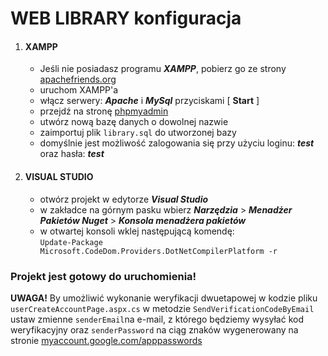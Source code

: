 
# WEB LIBRARY konfiguracja

1. #### XAMPP
    - Jeśli nie posiadasz programu ***XAMPP***, pobierz go ze strony [apachefriends.org](https://www.apachefriends.org/pl/download.html) 
    - uruchom XAMPP'a
    - włącz serwery: ***Apache*** i ***MySql*** przyciskami [ **Start** ]
    - przejdź na stronę [phpmyadmin](http://localhost/phpmyadmin/)
    - utwórz nową bazę danych o dowolnej nazwie
    - zaimportuj plik `library.sql` do utworzonej bazy
    - domyślnie jest możliwość zalogowania się przy użyciu loginu: ***test*** oraz hasła: ***test***
2. #### VISUAL STUDIO
    - otwórz projekt w edytorze ***Visual Studio***
    - w zakładce  na górnym pasku wbierz ***Narzędzia*** >
        ***Menadżer Pakietów Nuget*** > ***Konsola menadżera pakietów***
    - w otwartej konsoli wklej następującą komendę:\
        `Update-Package Microsoft.CodeDom.Providers.DotNetCompilerPlatform -r`  


### Projekt jest gotowy do uruchomienia!

**UWAGA!**
By umożliwić wykonanie weryfikacji dwuetapowej w kodzie pliku `userCreateAccountPage.aspx.cs` w metodzie `SendVerificationCodeByEmail` ustaw zmienne `senderEmail`na e-mail, z którego będziemy wysyłać kod weryfikacyjny oraz `senderPassword` na ciąg znaków wygenerowany na stronie [myaccount.google.com/apppasswords](https://myaccount.google.com/apppasswords)
